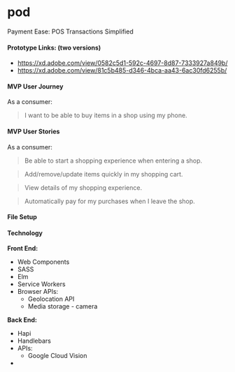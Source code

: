 # pod
Payment Ease: POS Transactions Simplified

#### Prototype Links: (two versions)
- https://xd.adobe.com/view/0582c5d1-592c-4697-8d87-7333927a849b/
- https://xd.adobe.com/view/81c5b485-d346-4bca-aa43-6ac30fd6255b/

#### MVP User Journey

As a consumer:
> I want to be able to buy items in a shop using my phone.

#### MVP User Stories

As a consumer:
> Be able to start a shopping experience when entering a shop.

> Add/remove/update items quickly in my shopping cart.

> View details of my shopping experience.

> Automatically pay for my purchases when I leave the shop.

#### File Setup



#### Technology

**Front End:**
- Web Components
- SASS
- Elm
- Service Workers
- Browser APIs:
  - Geolocation API
  - Media storage - camera

**Back End:**
- Hapi
- Handlebars
- APIs:
  - Google Cloud Vision
- 

